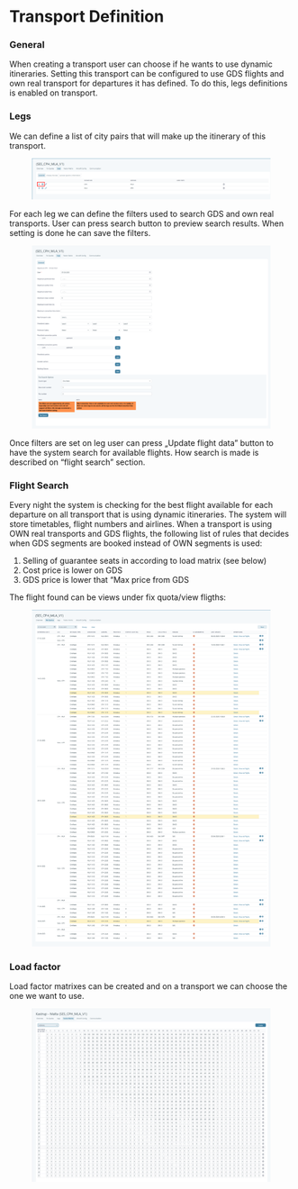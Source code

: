 # Transport Definition

### General <a href="#general" id="general"></a>

When creating a transport user can choose if he wants to use dynamic itineraries. Setting this transport can be configured to use GDS flights and own real transport for departures it has defined. To do this, legs definitions is enabled on transport.

### Legs <a href="#legs" id="legs"></a>

We can define a list of city pairs that will make up the itinerary of this transport.

<figure><img src="../../.gitbook/assets/image (13) (1) (1) (1) (1) (1) (1) (1) (1).png" alt=""><figcaption></figcaption></figure>

For each leg we can define the filters used to search GDS and own real transports. User can press search button to preview search results. When setting is done he can save the filters.

<figure><img src="../../.gitbook/assets/image (1) (1) (1) (1) (1) (1) (1) (1) (1) (1) (1) (1) (1) (1) (1) (1) (1) (1) (1) (1) (1) (1) (1) (1) (1) (1) (1) (1) (1) (1) (1) (1) (1) (1) (1) (1) (1) (1) (1) (1) (1) (1) (1).png" alt=""><figcaption></figcaption></figure>

Once filters are set on leg user can press „Update flight data” button to have the system search for available flights. How search is made is described on “flight search” section.

### Flight Search <a href="#flight-search" id="flight-search"></a>

Every night the system is checking for the best flight available for each departure on all transport that is using dynamic itineraries. The system will store timetables, flight numbers and airlines. When a transport is using OWN real transports and GDS flights, the following list of rules that decides when GDS segments are booked instead of OWN segments is used:

1. Selling of guarantee seats in according to load matrix (see below)
2. Cost price is lower on GDS
3. GDS price is lower that “Max price from GDS

The flight found can be views under fix quota/view fligths:

<figure><img src="../../.gitbook/assets/image (2) (1) (1) (1) (1) (1) (1) (1) (1) (1) (1) (1) (1) (1) (1) (1) (1) (1) (1) (1) (1) (1) (1) (1) (1) (1) (1) (1) (1) (1) (1) (1) (1) (1) (1).png" alt=""><figcaption></figcaption></figure>

### Load factor <a href="#load-factor" id="load-factor"></a>

Load factor matrixes can be created and on a transport we can choose the one we want to use.

<figure><img src="../../.gitbook/assets/image (3) (1) (1) (1) (1) (1) (1) (1) (1) (1) (1) (1) (1) (1) (1) (1) (1) (1) (1) (1) (1) (1) (1) (1) (1) (1) (1) (1) (1) (1).png" alt=""><figcaption></figcaption></figure>
